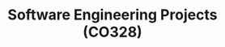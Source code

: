 ---
layout: project_cat
title: Software Engineering Projects (CO328)
nav_order: 6
permalink: /co328/
has_children: true

code: co328
type: COURSE
parent: Home
has_toc: true
search_exclude: true

default_thumb_image: /data/categories/co328/thumbnail.jpg
description: This section contains projects conducted as a partial requirement to complete the course CO328 - Software Engineering. Usually, these projects are conducted by groups of 3 students. The course focus on using software architectures and software project management experience.
---